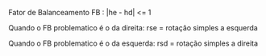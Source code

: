 Fator de Balanceamento
FB : |he - hd| <= 1

Quando o FB problematico é o da direita:
rse = rotação simples a esquerda

Quando o FB problematico é o da esquerda:
rsd = rotação simples a direita
